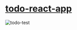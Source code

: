 ﻿# [todo-react-app](https://todo-list-1821b.web.app)
![todo-test](https://user-images.githubusercontent.com/112456014/213162538-ff15ee79-deb4-44e6-9764-4a99b86f5a6b.gif)
